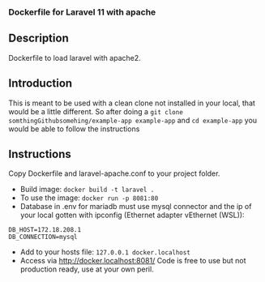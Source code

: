 ### Dockerfile for Laravel 11 with apache
## Description
Dockerfile to load laravel with apache2.

## Introduction
This is meant to be used with a clean clone not installed in your local, that would be a little different.
So after doing a `git clone somthingGithubsomehing/example-app example-app`
and `cd example-app` you would be able to follow the instructions
## Instructions
Copy Dockerfile and laravel-apache.conf to your project folder. 
- Build image: 
`docker build -t laravel .`
- To use the image: 
`docker run -p 8081:80 `
- Database in .env for mariadb must use mysql connector and the ip of your local gotten with ipconfig (Ethernet adapter vEthernet (WSL)): 
```
DB_HOST=172.18.208.1 
DB_CONNECTION=mysql
```
- Add to your hosts file:
`127.0.0.1 docker.localhost`
- Access via http://docker.localhost:8081/
Code is free to use but not production ready, use at your own peril.
